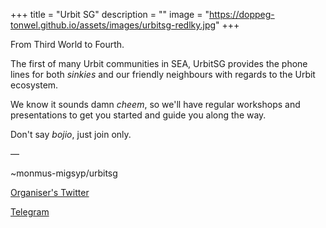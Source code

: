+++
title = "Urbit SG"
description = ""
image = "https://doppeg-tonwel.github.io/assets/images/urbitsg-redlky.jpg"
+++

From Third World to Fourth.

The first of many Urbit communities in SEA, UrbitSG provides the phone lines for both _sinkies_ and our friendly neighbours with regards to the Urbit ecosystem.

We know it sounds damn _cheem_, so we'll have regular workshops and presentations to get you started and guide you along the way.

Don't say _bojio_, just join only.

––

~monmus-migsyp/urbitsg

[Organiser's Twitter](https://www.twitter.com/doppeg_tonwel)

[Telegram](https://t.me/urbitsg)
